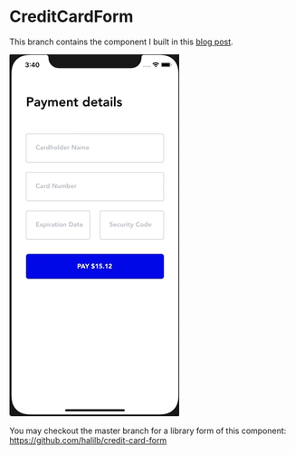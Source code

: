 # CreditCardForm

This branch contains the component I built in this [blog post](https://bilir.me/building-a-declarative-credit-card-form/).

![demo](./assets/demo.gif)

You may checkout the master branch for a library form of this component: https://github.com/halilb/credit-card-form
